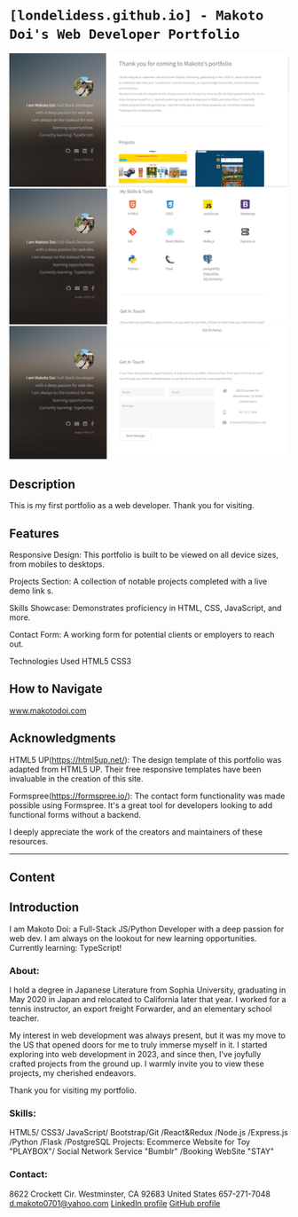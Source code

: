 
# `[londelidess.github.io] - Makoto Doi's Web Developer Portfolio`
![homepage1][def]
![homepage2][def2]
![homepage3][def3]

## Description
This is my first portfolio as a web developer. Thank you for visiting.

## Features
Responsive Design: This portfolio is built to be viewed on all device sizes, from mobiles to desktops.

Projects Section: A collection of notable projects completed with a live demo link
s.

Skills Showcase: Demonstrates proficiency in HTML, CSS, JavaScript, and more.

Contact Form: A working form for potential clients or employers to reach out.

Technologies Used
HTML5
CSS3

## How to Navigate
www.makotodoi.com

## Acknowledgments

HTML5 UP(https://html5up.net/): The design template of this portfolio was adapted from HTML5 UP. Their free responsive templates have been invaluable in the creation of this site.

Formspree(https://formspree.io/): The contact form functionality was made possible using Formspree. It's a great tool for developers looking to add functional forms without a backend.

I deeply appreciate the work of the creators and maintainers of these resources.

---

## Content

## Introduction
I am Makoto Doi: a Full-Stack JS/Python Developer with a deep passion for web dev.
I am always on the lookout for new learning opportunities.
Currently learning: TypeScript!

### About:
I hold a degree in Japanese Literature from Sophia University, graduating in May 2020 in Japan and relocated to California later that year. I worked for a tennis instructor, an export freight Forwarder, and an elementary school teacher.

My interest in web development was always present, but it was my move to the US that opened doors for me to truly immerse myself in it. I started exploring into web development in 2023, and since then, I've joyfully crafted projects from the ground up. I warmly invite you to view these projects, my cherished endeavors.

Thank you for visiting my portfolio.

### Skills:
HTML5/ CSS3/ JavaScript/ Bootstrap/Git /React&Redux /Node.js /Express.js /Python /Flask /PostgreSQL
Projects:
Ecommerce Website for Toy "PLAYBOX"/ Social Network Service "Bumblr" /Booking WebSite "STAY"

### Contact:
8622 Crockett Cir. Westminster, CA 92683 United States
657-271-7048
d.makoto0701@yahoo.com
[LinkedIn profile](https://www.linkedin.com/in/makoto-doi/)
[GitHub profile](https://github.com/londelidess)


[def]: ./images/portfolio1.png
[def2]: ./images/portfolio2.png
[def3]: ./images/portfolio3.png
